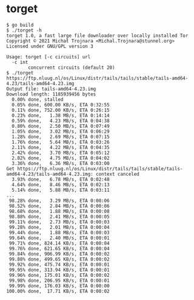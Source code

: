 # torget

    $ go build
    $ ./torget -h
    torget 1.0, a fast large file downloader over locally installed Tor
    Copyright © 2021 Michał Trojnara <Michal.Trojnara@stunnel.org>
    Licensed under GNU/GPL version 3
    
    Usage: torget [-c circuits] url
      -c int
            concurrent circuits (default 20)
    $ ./torget https://ftp.nluug.nl/os/Linux/distr/tails/tails/stable/tails-amd64-4.23/tails-amd64-4.23.img
    Output file: tails-amd64-4.23.img
    Download length: 1185939456 bytes
      0.00% done, stalled
      0.05% done, 600.00 KB/s, ETA 0:32:55
      0.11% done, 752.00 KB/s, ETA 0:26:15
      0.23% done,   1.38 MB/s, ETA 0:14:14
      0.59% done,   4.23 MB/s, ETA 0:04:38
      0.80% done,   2.50 MB/s, ETA 0:07:49
      1.05% done,   3.02 MB/s, ETA 0:06:29
      1.28% done,   2.69 MB/s, ETA 0:07:15
      1.76% done,   5.64 MB/s, ETA 0:03:26
      2.11% done,   4.22 MB/s, ETA 0:04:35
      2.42% done,   3.70 MB/s, ETA 0:05:12
      2.82% done,   4.75 MB/s, ETA 0:04:02
      3.36% done,   6.36 MB/s, ETA 0:03:00
    Get https://ftp.nluug.nl/os/Linux/distr/tails/tails/stable/tails-amd64-4.23/tails-amd64-4.23.img: context canceled
      3.93% done,   6.78 MB/s, ETA 0:02:48
      4.64% done,   8.46 MB/s, ETA 0:02:13
      5.14% done,   5.88 MB/s, ETA 0:03:11
    ...
     98.28% done,   3.29 MB/s, ETA 0:00:06
     98.52% done,   2.84 MB/s, ETA 0:00:06
     98.68% done,   1.88 MB/s, ETA 0:00:08
     98.88% done,   2.41 MB/s, ETA 0:00:05
     99.11% done,   2.73 MB/s, ETA 0:00:03
     99.28% done,   2.01 MB/s, ETA 0:00:04
     99.44% done,   1.88 MB/s, ETA 0:00:03
     99.64% done,   2.40 MB/s, ETA 0:00:01
     99.71% done, 824.14 KB/s, ETA 0:00:04
     99.76% done, 621.65 KB/s, ETA 0:00:04
     99.84% done, 906.99 KB/s, ETA 0:00:02
     99.88% done, 499.65 KB/s, ETA 0:00:02
     99.92% done, 475.74 KB/s, ETA 0:00:01
     99.95% done, 313.94 KB/s, ETA 0:00:01
     99.96% done, 175.01 KB/s, ETA 0:00:02
     99.98% done, 206.95 KB/s, ETA 0:00:01
     99.99% done, 176.03 KB/s, ETA 0:00:00
    100.00% done,  17.71 KB/s, ETA 0:00:02
